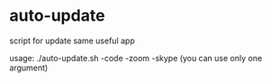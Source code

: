 # auto-update
script for update same useful app

usage: ./auto-update.sh -code -zoom -skype (you can use only one argument)
